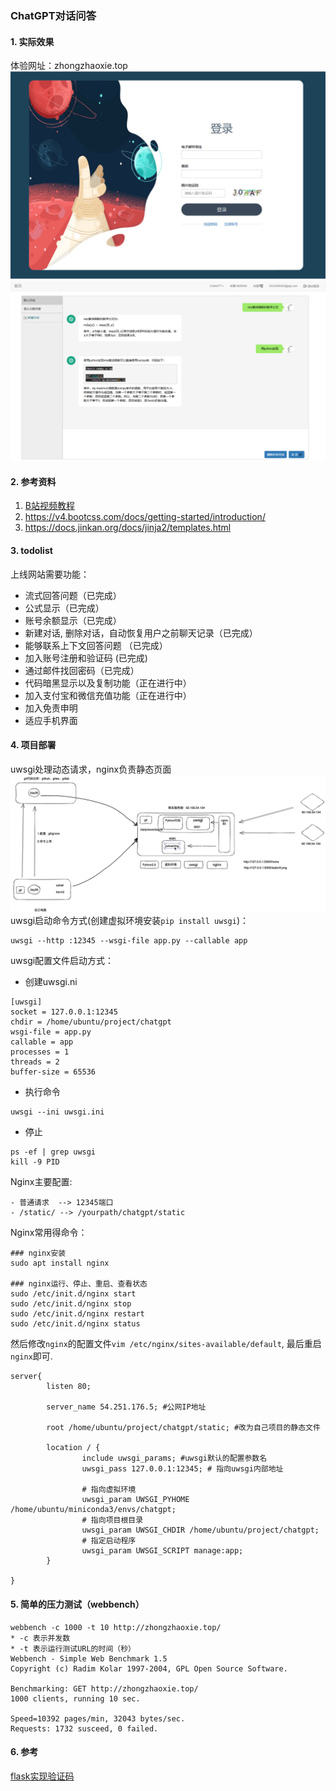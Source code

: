 ### ChatGPT对话问答
#### 1. 实际效果
体验网址：zhongzhaoxie.top       
![](./imgs/1.png)
![](./imgs/2.png)

#### 2. 参考资料
1. [B站视频教程](https://www.bilibili.com/video/BV1SL411m7ig/?vd_source=12e69465beb2a85d55cc72ffbbda1f23#reply161834820144)         
2. https://v4.bootcss.com/docs/getting-started/introduction/            
3. https://docs.jinkan.org/docs/jinja2/templates.html          

#### 3. todolist
上线网站需要功能：
* 流式回答问题（已完成）
* 公式显示（已完成）
* 账号余额显示（已完成）
* 新建对话, 删除对话，自动恢复用户之前聊天记录（已完成）
* 能够联系上下文回答问题 （已完成）
* 加入账号注册和验证码 (已完成)     
* 通过邮件找回密码（已完成）
* 代码暗黑显示以及复制功能（正在进行中）
* 加入支付宝和微信充值功能（正在进行中）
* 加入免责申明
* 适应手机界面

#### 4. 项目部署    
uwsgi处理动态请求，nginx负责静态页面      
![](./imgs/structure.png)    
uwsgi启动命令方式(创建虚拟环境安装`pip install uwsgi`)：         
```angular2html
uwsgi --http :12345 --wsgi-file app.py --callable app
```
uwsgi配置文件启动方式：   
* 创建uwsgi.ni
```angular2html
[uwsgi]
socket = 127.0.0.1:12345
chdir = /home/ubuntu/project/chatgpt
wsgi-file = app.py
callable = app
processes = 1
threads = 2
buffer-size = 65536
```
* 执行命令        
```angular2html
uwsgi --ini uwsgi.ini
```
* 停止   
```angular2html
ps -ef | grep uwsgi
kill -9 PID
```
Nginx主要配置:     
```angular2html
- 普通请求  --> 12345端口
- /static/ --> /yourpath/chatgpt/static
```
Nginx常用得命令：     
```angular2html
### nginx安装   
sudo apt install nginx      

### nginx运行、停止、重启、查看状态
sudo /etc/init.d/nginx start
sudo /etc/init.d/nginx stop
sudo /etc/init.d/nginx restart
sudo /etc/init.d/nginx status
```
然后修改`nginx`的配置文件`vim /etc/nginx/sites-available/default`, 最后重启`nginx`即可.     
```angular2html
server{
        listen 80;

        server_name 54.251.176.5; #公网IP地址

        root /home/ubuntu/project/chatgpt/static; #改为自己项目的静态文件

        location / {
                include uwsgi_params; #uwsgi默认的配置参数名
                uwsgi_pass 127.0.0.1:12345; # 指向uwsgi内部地址
                
                # 指向虚拟环境
                uwsgi_param UWSGI_PYHOME /home/ubuntu/miniconda3/envs/chatgpt;
                # 指向项目根目录
                uwsgi_param UWSGI_CHDIR /home/ubuntu/project/chatgpt;
                # 指定启动程序
                uwsgi_param UWSGI_SCRIPT manage:app;
        }

}
```
#### 5. 简单的压力测试（webbench）
```angular2html
webbench -c 1000 -t 10 http://zhongzhaoxie.top/
* -c 表示并发数        
* -t 表示运行测试URL的时间（秒）     
Webbench - Simple Web Benchmark 1.5
Copyright (c) Radim Kolar 1997-2004, GPL Open Source Software.

Benchmarking: GET http://zhongzhaoxie.top/
1000 clients, running 10 sec.

Speed=10392 pages/min, 32043 bytes/sec.
Requests: 1732 susceed, 0 failed.
```
#### 6. 参考
[flask实现验证码](https://www.cnblogs.com/huxiansheng/p/11987259.html)





